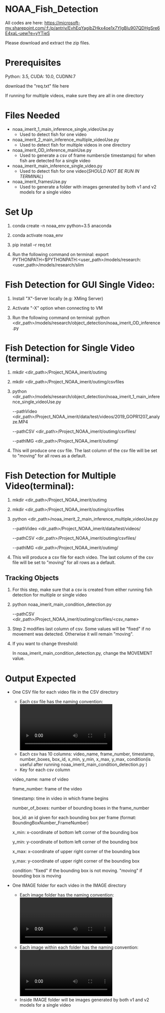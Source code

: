 # NOAA_Fish_Detection
All codes are here: https://microsoft-my.sharepoint.com/:f:/p/antriv/EvhEqYagibZHkx4oe1x7YIgBlu907QDHgSre6E4xaL-uew?e=yYTieS

Please download and extract the zip files.


# Prerequisites
Python: 3.5, CUDA: 10.0, CUDNN:7 

download the "req.txt" file here

If running for multiple videos, make sure they are all in one directory

# Files Needed
- noaa_imerit_1_main_inference_single_videoUse.py
  - Used to detect fish for one video
- noaa_imerit_2_main_inference_multiple_videoUse.py
  - Used to detect fish for multiple videos in one directory 
- noaa_imerit_OD_inference_mainUse.py
  - Used to generate a csv of frame numbers(ie timestamps) for when fish are detected for a single video
- noaa_imerit_main_inference_single_video.py
  - Used to detect fish for one video(*SHOULD NOT BE RUN IN TERMINAL*)
- noaa_imerit_framesUse.py
  - Used to generate a folder with images generated by both v1 and v2 models for a single video
  
# Set Up

1. conda create -n noaa_env python=3.5 anaconda 

2. conda activate noaa_env

3. pip install –r req.txt 

4. Run the following command on terminal:
   export PYTHONPATH=$PYTHONPATH:<user_path>/models/research:<user_path>/models/research/slim
   
# Fish Detection for GUI Single Video:

1. Install "X"-Server locally (e.g: XMing Server)

2. Activate "-X" option when connecting to VM

3. Run the following command on terminal:
   python <dir_path>/models/research/object_detection/noaa_imerit_OD_inference.py 

# Fish Detection for Single Video (terminal):

1. mkdir <dir_path>/Project_NOAA_imerit/outimg

2. mkdir <dir_path>/Project_NOAA_imerit/outimg/csvfiles 

3. python <dir_path>/models/research/object_detection/noaa_imerit_1_main_inference_single_videoUse.py 

   --pathVideo <dir_path>/Project_NOAA_imerit/data/test/videos/2019_GOPR1207_analyze.MP4 
   
   --pathCSV <dir_path>/Project_NOAA_imerit/outimg/csvfiles/ 
   
   --pathIMG <dir_path>/Project_NOAA_imerit/outimg/ 
   
4. This will produce one csv file. The last column of the csv file will be set to "moving" for all rows as a default.

# Fish Detection for Multiple Video(terminal):

1. mkdir <dir_path>/Project_NOAA_imerit/outimg 

2. mkdir <dir_path>/Project_NOAA_imerit/outimg/csvfiles 

3. python <dir_path>/noaa_imerit_2_main_inference_multiple_videoUse.py 

    --pathVideo <dir_path>/Project_NOAA_imerit/data/test/videos/ 
    
    --pathCSV <dir_path>/Project_NOAA_imerit/outimg/csvfiles/ 
    
    --pathIMG <dir_path>/Project_NOAA_imerit/outimg/ 
    
4. This will produce a csv file for each video. The last column of the csv file will be set to "moving" for all rows as a default. 

## Tracking Objects
1. For this step, make sure that a csv is created from either running fish detection for multiple or single video 

2. python noaa_imerit_main_condition_detection.py 

     --pathCSV <dir_path>/Project_NOAA_imerit/outimg/csvfiles/<csv_name>
     
3. Step 2 modifies last column of csv. Some values will be "fixed" if no movement was detected. Otherwise it will remain "moving". 
   
4. If you want to change threshold:

   In noaa_imerit_main_condition_detection.py, change the MOVEMENT value. 

# Output Expected

- One CSV file for each video file in the CSV directory
  - Each csv file has the naming convention: <video name>_<model name (v1 or v2)>.csv
  - Each csv has 10 columns: video_name, frame_number, timestamp, number_boxes, box_id, x_min, y_min, x_max, y_max, condition(is useful after running noaa_imerit_main_condition_detection.py ) 
  - Key for each csv column
  
   video_name: name of video 
   
   frame_number: frame of the video 
   
   timestamp: time in video in which frame begins
   
   number_of_boxes: number of bounding boxes in the frame_number
   
   box_id: an id given for each bounding box per frame (format: BoundingBoxNumber_FrameNumber)
   
   x_min: x-coordinate of bottom left corner of the bounding box
   
   y_min: y-coordinate of bottom left corner of the bounding box
   
   x_max: x-coordinate of upper right corner of the bounding box
   
   y_max: y-coordinate of upper right corner of the bounding box
   
   condition: "fixed" if the bounding box is not moving. "moving" if bounding box is moving 
  
- One IMAGE folder for each video in the IMAGE directory 
  - Each image folder has the naming convention:<video name>_<model name (v1 or v2)>
  - Each image within each folder has the naming convention:<video name>_<model name (v1 or v2)>_<frame number>.jpg
  - Inside IMAGE folder will be images generated by both v1 and v2 models for a single video
